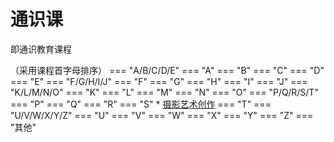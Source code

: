 # 通识课
即通识教育课程

（采用课程首字母排序）
=== "A/B/C/D/E"
    === "A"
    === "B"
    === "C"
    === "D"
    === "E"
=== "F/G/H/I/J"
    === "F"
    === "G"
    === "H"
    === "I"
    === "J"
=== "K/L/M/N/O"
    === "K"
    === "L"
    === "M"
    === "N"
    === "O"
=== "P/Q/R/S/T"
    === "P"
    === "Q"
    === "R"
    === "S"
        * [摄影艺术创作](摄影艺术创作.md)
    === "T"
=== "U/V/W/X/Y/Z"
    === "U"
    === "V"
    === "W"
    === "X"
    === "Y"
    === "Z"
=== "其他"